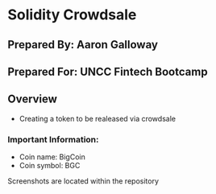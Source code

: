# Solidity Crowdsale

## Prepared By: Aaron Galloway
## Prepared For: UNCC Fintech Bootcamp

## Overview

- Creating a token to be realeased via crowdsale

### Important Information:

- Coin name: BigCoin
- Coin symbol: BGC

Screenshots are located within the repository
